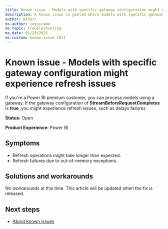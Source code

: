 ```yaml
---
title: Known issue - Models with specific gateway configuration might experience refresh issues
description: A known issue is posted where models with specific gateway configuration might experience refresh issues.
author: mihart
ms.author: jessicamo
ms.topic: troubleshooting  
ms.date: 01/29/2025
ms.custom: known-issue-1011
---
```


# Known issue - Models with specific gateway configuration might experience refresh issues

If you're a Power BI premium customer, you can process models using a gateway. If the gateway configuration of **StreamBeforeRequestCompletes** is **true**, you might experience refresh issues, such as delays failures

**Status:** Open

**Product Experience:** Power BI

## Symptoms

- Refresh operations might take longer than expected.
- Refresh failures due to out-of-memory exceptions.

## Solutions and workarounds

No workarounds at this time. This article will be updated when the fix is released.

## Next steps

- [About known issues](https://support.fabric.microsoft.com/known-issues)
